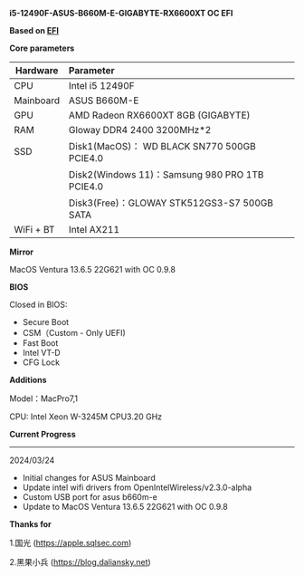 **i5-12490F-ASUS-B660M-E-GIGABYTE-RX6600XT OC EFI**

**Based on [EFI](https://github.com/zemise/12490F-MSI-B660-MORTAR-WiFi-RX6600-EFI-OC)**

**Core parameters**

| **Hardware** | **Parameter**                         |
| ------------------ | :---------------------------------------------- |
| CPU          | Intel i5 12490F                        |
| Mainboard    | ASUS B660M-E                           |
| GPU          | AMD Radeon RX6600XT 8GB (GIGABYTE)     |
| RAM          | Gloway DDR4 2400 3200MHz*2             |
| SSD          | Disk1(MacOS)： WD BLACK SN770 500GB PCIE4.0     |
|                    | Disk2(Windows 11)：Samsung 980 PRO 1TB PCIE4.0  |
|                    | Disk3(Free)：GLOWAY STK512GS3-S7 500GB SATA     |
| WiFi + BT          | Intel AX211                               |

**Mirror**

MacOS Ventura 13.6.5 22G621 with OC 0.9.8

**BIOS**

Closed in BIOS:

- Secure Boot
- CSM（Custom - Only UEFI)
- Fast Boot
- Intel VT-D
- CFG Lock

**Additions**

Model：MacPro7,1  

CPU: Intel Xeon W-3245M CPU3.20 GHz

**Current Progress**



***
2024/03/24
- Initial changes for ASUS Mainboard
- Update intel wifi drivers from OpenIntelWireless/v2.3.0-alpha
- Custom USB port for asus b660m-e
- Update to MacOS Ventura 13.6.5 22G621 with OC 0.9.8

**Thanks for**

1.国光 (https://apple.sqlsec.com)

2.黑果小兵 (https://blog.daliansky.net)
